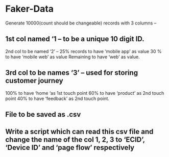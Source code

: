 # Faker-Data

Generate 10000(count should be changeable) records with 3 columns –

## 1st col named ‘1 – to be a unique 10 digit ID.

2nd col to be named ‘2’ –
25% records to have ‘mobile app’ as value
30 % to have ‘mobile web’ as value
Remaining to have ‘web’ as value.

## 3rd col to be names ‘3’ – used for storing customer journey
100% to have ‘home ‘as 1st touch point
60% to have ‘product’ as 2nd touch point
40% to have ‘feedback’ as 2nd touch point.

## File to be saved as .csv

## Write a script which can read this csv file and change the name of the col 1, 2, 3 to ‘ECID’, ‘Device ID’ and ‘page flow’ respectively
